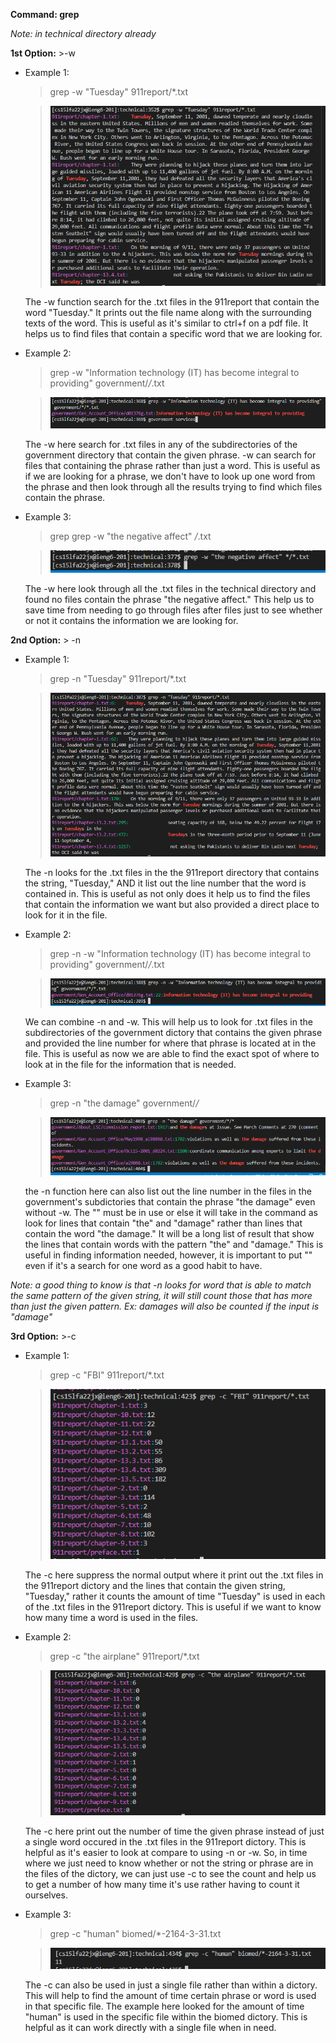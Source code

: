 **Command: grep**

*Note: in technical directory already*

**1st Option:** >-w

    
- Example 1: 

    >grep -w "Tuesday" 911report/*.txt 
    
    >![ex1.1](ex1.1.PNG)

    The -w function search for the .txt files in the 911report that contain the word "Tuesday." It prints out the file name along with the surrounding texts of the word. This is useful as it's similar to ctrl+f on a pdf file. It helps us to find files that contain a specific word that we are looking for. 
    

- Example 2: 

    > grep -w "Information technology (IT) has become integral to providing" government/*/*.txt
    
    >![ex1.2](ex1.2.PNG)
    
    The -w here search for .txt files in any of the subdirectories of the government directory that contain the given phrase. -w can search for files that containing the phrase rather than just a word. This is useful as if we are looking for a phrase, we don't have to look up one word from the phrase and then look through all the results trying to find which files contain the phrase. 

- Example 3: 

    > grep grep -w "the negative affect" */*.txt
    
    >![ex1.3](ex1.3.PNG)

    The -w here look through all the .txt files in the technical directory and found no files contain the phrase "the negative affect." This help us to save time from needing to go through files after files just to see whether or not it contains the information we are looking for.

**2nd Option:** > -n

- Example 1: 

    >grep -n "Tuesday" 911report/*.txt
    
    >![ex2.1](ex2.1.PNG)

    The -n looks for the .txt files in the the 911report directory that contains the string, "Tuesday," AND it list out the line number that the word is contained in. This is useful as not only does it help us to find the files that contain the information we want but also provided a direct place to look for it in the file. 

- Example 2: 

    >grep -n -w "Information technology (IT) has become integral to providing" government/*/*.txt
    
    >![ex2.2](ex2.2.PNG)

    We can combine -n and -w. This will help us to look for .txt files in the subdirectories of the government dictory that contains the given phrase and provided the line number for where that phrase is located at in the file. This is useful as now we are able to find the exact spot of where to look at in the file for the information that is needed. 

- Example 3:

    >grep -n "the damage" government/*/*
    
    >![ex2.3](ex2.3.PNG)

    the -n function here can also list out the line number in the files in the government's subdictories that contain the phrase "the damage" even without -w. The "" must be in use or else it will take in the command as look for lines that contain "the" and "damage" rather than lines that contain the word "the damage." It will be a long list of result that show the lines that contain words with the pattern "the" and "damage." This is useful in finding information needed, however, it is important to put "" even if it's a search for one word as a good habit to have. 

*Note: a good thing to know is that -n looks for word that is able to match the same pattern of the given string, it will still count those that has more than just the given pattern. Ex: damages will also be counted if the input is "damage"*

**3rd Option:** >-c

- Example 1: 

    >grep -c "FBI" 911report/*.txt
    
    >![ex3.1](ex3.1a.PNG)

    The -c here suppress the normal output where it print out the .txt files in the 911report dictory and the lines that contain the given string, "Tuesday," rather it counts the amount of time "Tuesday" is used in each of the .txt files in the 911report dictory. This is useful if we want to know how many time a word is used in the files. 

- Example 2: 

    >grep -c "the airplane" 911report/*.txt
    
    >![ex3.2](ex3.2.PNG)

    The -c here print out the number of time the given phrase instead of just a single word occured in the .txt files in the 911report dictory. This is helpful as it's easier to look at compare to using -n or -w. So, in time where we just need to know whether or not the string or phrase are in the files of the dictory, we can just use -c to see the count and help us to get a number of how many time it's use rather having to count it ourselves. 

- Example 3: 

    > grep -c "human" biomed/*-2164-3-31.txt
    
    >![ex3.3](ex3.3.PNG)

    The -c can also be used in just a single file rather than within a dictory. This will help to find the amount of time certain phrase or word is used in that specific file. The example here looked for the amount of time "human" is used in the specific file within the biomed dictory. This is helpful as it can work directly with a single file when in need. 




